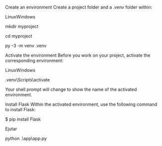 Create an environment Create a project folder and a .venv folder within:

LinuxWindows

mkdir myproject

cd myproject

py -3 -m venv .venv

Activate the environment Before you work on your project, activate the corresponding environment:

LinuxWindows

.venv\Scripts\activate

Your shell prompt will change to show the name of the activated environment.

Install Flask Within the activated environment, use the following command to install Flask:

$ pip install Flask

Ejutar

python .\app\app.py